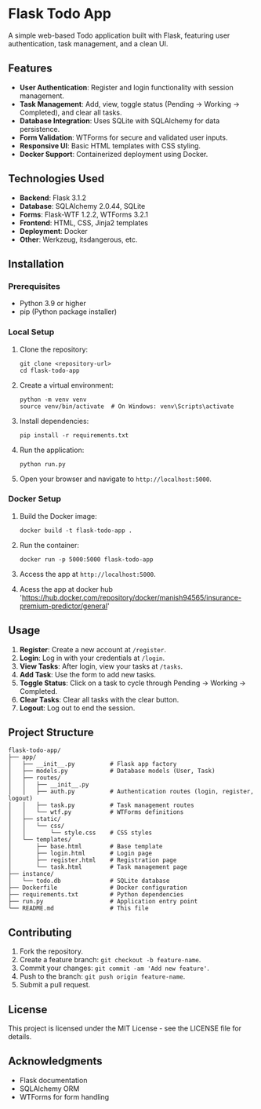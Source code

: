 # Flask Todo App

A simple web-based Todo application built with Flask, featuring user authentication, task management, and a clean UI.

## Features

- **User Authentication**: Register and login functionality with session management.
- **Task Management**: Add, view, toggle status (Pending → Working → Completed), and clear all tasks.
- **Database Integration**: Uses SQLite with SQLAlchemy for data persistence.
- **Form Validation**: WTForms for secure and validated user inputs.
- **Responsive UI**: Basic HTML templates with CSS styling.
- **Docker Support**: Containerized deployment using Docker.

## Technologies Used

- **Backend**: Flask 3.1.2
- **Database**: SQLAlchemy 2.0.44, SQLite
- **Forms**: Flask-WTF 1.2.2, WTForms 3.2.1
- **Frontend**: HTML, CSS, Jinja2 templates
- **Deployment**: Docker
- **Other**: Werkzeug, itsdangerous, etc.

## Installation

### Prerequisites
- Python 3.9 or higher
- pip (Python package installer)

### Local Setup
1. Clone the repository:
   ```
   git clone <repository-url>
   cd flask-todo-app
   ```

2. Create a virtual environment:
   ```
   python -m venv venv
   source venv/bin/activate  # On Windows: venv\Scripts\activate
   ```

3. Install dependencies:
   ```
   pip install -r requirements.txt
   ```

4. Run the application:
   ```
   python run.py
   ```

5. Open your browser and navigate to `http://localhost:5000`.

### Docker Setup
1. Build the Docker image:
   ```
   docker build -t flask-todo-app .
   ```

2. Run the container:
   ```
   docker run -p 5000:5000 flask-todo-app
   ```

3. Access the app at `http://localhost:5000`.

4. Acess the app at docker hub 'https://hub.docker.com/repository/docker/manish94565/insurance-premium-predictor/general'

## Usage

1. **Register**: Create a new account at `/register`.
2. **Login**: Log in with your credentials at `/login`.
3. **View Tasks**: After login, view your tasks at `/tasks`.
4. **Add Task**: Use the form to add new tasks.
5. **Toggle Status**: Click on a task to cycle through Pending → Working → Completed.
6. **Clear Tasks**: Clear all tasks with the clear button.
7. **Logout**: Log out to end the session.

## Project Structure

```
flask-todo-app/
├── app/
│   ├── __init__.py          # Flask app factory
│   ├── models.py            # Database models (User, Task)
│   ├── routes/
│   │   ├── __init__.py
│   │   ├── auth.py          # Authentication routes (login, register, logout)
│   │   ├── task.py          # Task management routes
│   │   └── wtf.py           # WTForms definitions
│   ├── static/
│   │   └── css/
│   │       └── style.css    # CSS styles
│   └── templates/
│       ├── base.html        # Base template
│       ├── login.html       # Login page
│       ├── register.html    # Registration page
│       └── task.html        # Task management page
├── instance/
│   └── todo.db              # SQLite database
├── Dockerfile               # Docker configuration
├── requirements.txt         # Python dependencies
├── run.py                   # Application entry point
└── README.md                # This file
```

## Contributing

1. Fork the repository.
2. Create a feature branch: `git checkout -b feature-name`.
3. Commit your changes: `git commit -am 'Add new feature'`.
4. Push to the branch: `git push origin feature-name`.
5. Submit a pull request.

## License

This project is licensed under the MIT License - see the LICENSE file for details.

## Acknowledgments

- Flask documentation
- SQLAlchemy ORM
- WTForms for form handling
